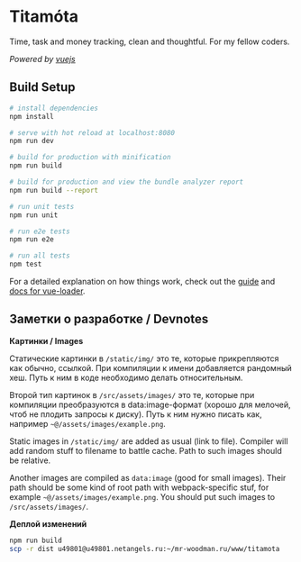 # Titamo&#x301;ta

Time, task and money tracking, clean and thoughtful. For my fellow coders.

*Powered by [vuejs](https://vuejs.org/)*

## Build Setup

``` bash
# install dependencies
npm install

# serve with hot reload at localhost:8080
npm run dev

# build for production with minification
npm run build

# build for production and view the bundle analyzer report
npm run build --report

# run unit tests
npm run unit

# run e2e tests
npm run e2e

# run all tests
npm test
```

For a detailed explanation on how things work, check out the [guide](http://vuejs-templates.github.io/webpack/) and [docs for vue-loader](http://vuejs.github.io/vue-loader).


## Заметки о разработке / Devnotes

**Картинки / Images**

Статические картинки в `/static/img/` это те, которые прикрепляются как обычно, ссылкой. При компиляции к имени добавляется рандомный хеш. Путь к ним в коде необходимо делать относительным.

Второй тип картинок в `/src/assets/images/` это те, которые при компиляции преобразуются в data:image-формат (хорошо для мелочей, чтоб не плодить запросы к диску). Путь к ним нужно писать как, например `~@/assets/images/example.png`.

Static images in `/static/img/` are added as usual (link to file). Compiler will add random stuff to filename to battle cache. Path to such images should be relative.

Another images are compiled as `data:image` (good for small images). Their path should be some kind of root path with webpack-specific stuf, for example `~@/assets/images/example.png`. You should put such images to `/src/assets/images/`.

**Деплой изменений**

``` bash
npm run build
scp -r dist u49801@u49801.netangels.ru:~/mr-woodman.ru/www/titamota
```
